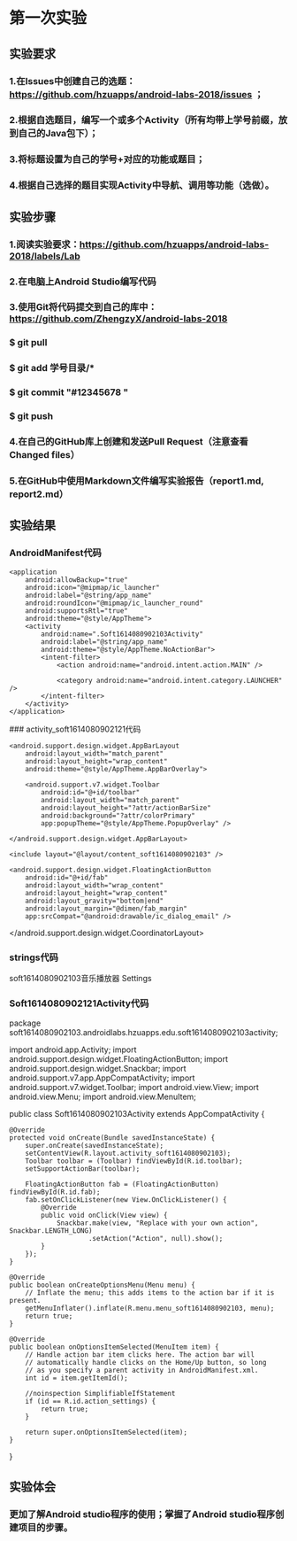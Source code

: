 # 第一次实验
## 实验要求
### 1.在Issues中创建自己的选题：https://github.com/hzuapps/android-labs-2018/issues ；
### 2.根据自选题目，编写一个或多个Activity（所有均带上学号前缀，放到自己的Java包下）；
### 3.将标题设置为自己的学号+对应的功能或题目；
### 4.根据自己选择的题目实现Activity中导航、调用等功能（选做）。
## 实验步骤
### 1.阅读实验要求：https://github.com/hzuapps/android-labs-2018/labels/Lab
### 2.在电脑上Android Studio编写代码
### 3.使用Git将代码提交到自己的库中：https://github.com/ZhengzyX/android-labs-2018
### $ git pull
### $ git add 学号目录/*
### $ git commit "#12345678 "
### $ git push
### 4.在自己的GitHub库上创建和发送Pull Request（注意查看Changed files）
### 5.在GitHub中使用Markdown文件编写实验报告（report1.md, report2.md）
## 实验结果
### AndroidManifest代码
<?xml version="1.0" encoding="utf-8"?>
<manifest xmlns:android="http://schemas.android.com/apk/res/android"
    package="soft1614080902103。androidlabs.hzuapps.edu.soft1614080902103activity">

    <application
        android:allowBackup="true"
        android:icon="@mipmap/ic_launcher"
        android:label="@string/app_name"
        android:roundIcon="@mipmap/ic_launcher_round"
        android:supportsRtl="true"
        android:theme="@style/AppTheme">
        <activity
            android:name=".Soft1614080902103Activity"
            android:label="@string/app_name"
            android:theme="@style/AppTheme.NoActionBar">
            <intent-filter>
                <action android:name="android.intent.action.MAIN" />

                <category android:name="android.intent.category.LAUNCHER" />
            </intent-filter>
        </activity>
    </application>

</manifest>
### activity_soft1614080902121代码
<?xml version="1.0" encoding="utf-8"?>
<android.support.design.widget.CoordinatorLayout xmlns:android="http://schemas.android.com/apk/res/android"
    xmlns:app="http://schemas.android.com/apk/res-auto"
    xmlns:tools="http://schemas.android.com/tools"
    android:layout_width="match_parent"
    android:layout_height="match_parent"
    tools:context=".Soft1614080902103Activity">

    <android.support.design.widget.AppBarLayout
        android:layout_width="match_parent"
        android:layout_height="wrap_content"
        android:theme="@style/AppTheme.AppBarOverlay">

        <android.support.v7.widget.Toolbar
            android:id="@+id/toolbar"
            android:layout_width="match_parent"
            android:layout_height="?attr/actionBarSize"
            android:background="?attr/colorPrimary"
            app:popupTheme="@style/AppTheme.PopupOverlay" />

    </android.support.design.widget.AppBarLayout>

    <include layout="@layout/content_soft1614080902103" />

    <android.support.design.widget.FloatingActionButton
        android:id="@+id/fab"
        android:layout_width="wrap_content"
        android:layout_height="wrap_content"
        android:layout_gravity="bottom|end"
        android:layout_margin="@dimen/fab_margin"
        app:srcCompat="@android:drawable/ic_dialog_email" />

</android.support.design.widget.CoordinatorLayout>
### strings代码
<resources>
    <string name="app_name">soft1614080902103音乐播放器</string>
    <string name="action_settings">Settings</string>

### Soft1614080902121Activity代码
package soft1614080902103.androidlabs.hzuapps.edu.soft1614080902103activity;

import android.app.Activity;
import android.support.design.widget.FloatingActionButton;
import android.support.design.widget.Snackbar;
import android.support.v7.app.AppCompatActivity;
import android.support.v7.widget.Toolbar;
import android.view.View;
import android.view.Menu;
import android.view.MenuItem;

public class Soft1614080902103Activity extends AppCompatActivity {

    @Override
    protected void onCreate(Bundle savedInstanceState) {
        super.onCreate(savedInstanceState);
        setContentView(R.layout.activity_soft1614080902103);
        Toolbar toolbar = (Toolbar) findViewById(R.id.toolbar);
        setSupportActionBar(toolbar);

        FloatingActionButton fab = (FloatingActionButton) findViewById(R.id.fab);
        fab.setOnClickListener(new View.OnClickListener() {
            @Override
            public void onClick(View view) {
                Snackbar.make(view, "Replace with your own action", Snackbar.LENGTH_LONG)
                        .setAction("Action", null).show();
            }
        });
    }

    @Override
    public boolean onCreateOptionsMenu(Menu menu) {
        // Inflate the menu; this adds items to the action bar if it is present.
        getMenuInflater().inflate(R.menu.menu_soft1614080902103, menu);
        return true;
    }

    @Override
    public boolean onOptionsItemSelected(MenuItem item) {
        // Handle action bar item clicks here. The action bar will
        // automatically handle clicks on the Home/Up button, so long
        // as you specify a parent activity in AndroidManifest.xml.
        int id = item.getItemId();

        //noinspection SimplifiableIfStatement
        if (id == R.id.action_settings) {
            return true;
        }

        return super.onOptionsItemSelected(item);
    }
}
## 实验体会
### 更加了解Android studio程序的使用；掌握了Android studio程序创建项目的步骤。
